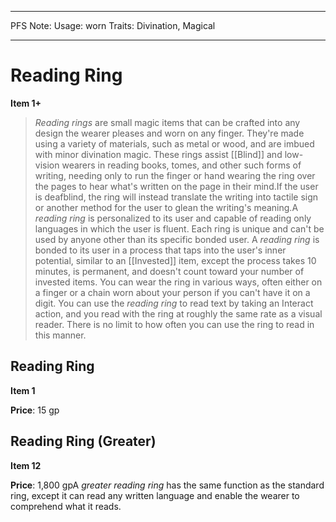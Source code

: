 
---
PFS Note: 
Usage: worn
Traits: Divination, Magical

---

# Reading Ring

**Item 1+**

>  *Reading rings* are small magic items that can be crafted into any design the wearer pleases and worn on any finger. They're made using a variety of materials, such as metal or wood, and are imbued with minor divination magic. These rings assist [[Blind]] and low-vision wearers in reading books, tomes, and other such forms of writing, needing only to run the finger or hand wearing the ring over the pages to hear what's written on the page in their mind.If the user is deafblind, the ring will instead translate the writing into tactile sign or another method for the user to glean the writing's meaning.A *reading ring* is personalized to its user and capable of reading only languages in which the user is fluent. Each ring is unique and can't be used by anyone other than its specific bonded user. A *reading ring* is bonded to its user in a process that taps into the user's inner potential, similar to an [[Invested]] item, except the process takes 10 minutes, is permanent, and doesn't count toward your number of invested items. You can wear the ring in various ways, often either on a finger or a chain worn about your person if you can't have it on a digit. You can use the *reading ring* to read text by taking an Interact action, and you read with the ring at roughly the same rate as a visual reader. There is no limit to how often you can use the ring to read in this manner.

## Reading Ring

**Item 1**

**Price**: 15 gp

## Reading Ring (Greater)

**Item 12**

**Price**: 1,800 gpA *greater reading ring* has the same function as the standard ring, except it can read any written language and enable the wearer to comprehend what it reads.
